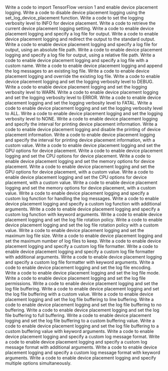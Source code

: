 Write a code to import TensorFlow version 1 and enable device placement logging.
Write a code to disable device placement logging using the set_log_device_placement function.
Write a code to set the logging verbosity level to INFO for device placement.
Write a code to retrieve the current device placement logging setting.
Write a code to enable device placement logging and specify a log file for output.
Write a code to enable device placement logging and redirect the output to the standard output.
Write a code to enable device placement logging and specify a log file for output, using an absolute file path.
Write a code to enable device placement logging and specify a log file for output, using a relative file path.
Write a code to enable device placement logging and specify a log file with a custom name.
Write a code to enable device placement logging and append the log messages to an existing log file.
Write a code to enable device placement logging and override the existing log file.
Write a code to enable device placement logging and set the logging verbosity level to DEBUG.
Write a code to enable device placement logging and set the logging verbosity level to WARN.
Write a code to enable device placement logging and set the logging verbosity level to ERROR.
Write a code to enable device placement logging and set the logging verbosity level to FATAL.
Write a code to enable device placement logging and set the logging verbosity level to ALL.
Write a code to enable device placement logging and set the logging verbosity level to NONE.
Write a code to enable device placement logging and specify the interval for printing device placement information.
Write a code to enable device placement logging and disable the printing of device placement information.
Write a code to enable device placement logging and specify the interval for printing device placement information, with a custom value.
Write a code to enable device placement logging and set the GPU options for device placement.
Write a code to enable device placement logging and set the CPU options for device placement.
Write a code to enable device placement logging and set the memory options for device placement.
Write a code to enable device placement logging and set the GPU options for device placement, with a custom value.
Write a code to enable device placement logging and set the CPU options for device placement, with a custom value.
Write a code to enable device placement logging and set the memory options for device placement, with a custom value.
Write a code to enable device placement logging and specify a custom log function for handling the log messages.
Write a code to enable device placement logging and specify a custom log function with additional arguments.
Write a code to enable device placement logging and specify a custom log function with keyword arguments.
Write a code to enable device placement logging and set the log file rotation policy.
Write a code to enable device placement logging and set the log file rotation policy with a custom value.
Write a code to enable device placement logging and set the maximum log file size.
Write a code to enable device placement logging and set the maximum number of log files to keep.
Write a code to enable device placement logging and specify a custom log file formatter.
Write a code to enable device placement logging and specify a custom log file formatter with additional arguments.
Write a code to enable device placement logging and specify a custom log file formatter with keyword arguments.
Write a code to enable device placement logging and set the log file encoding.
Write a code to enable device placement logging and set the log file mode.
Write a code to enable device placement logging and set the log file permissions.
Write a code to enable device placement logging and set the log file buffering.
Write a code to enable device placement logging and set the log file buffering with a custom value.
Write a code to enable device placement logging and set the log file buffering to line buffering.
Write a code to enable device placement logging and set the log file buffering to no buffering.
Write a code to enable device placement logging and set the log file buffering to full buffering.
Write a code to enable device placement logging and set the log file buffering to a custom buffering value.
Write a code to enable device placement logging and set the log file buffering to a custom buffering value with keyword arguments.
Write a code to enable device placement logging and specify a custom log message format.
Write a code to enable device placement logging and specify a custom log message format with additional arguments.
Write a code to enable device placement logging and specify a custom log message format with keyword arguments.
Write a code to enable device placement logging and specify multiple options simultaneously.